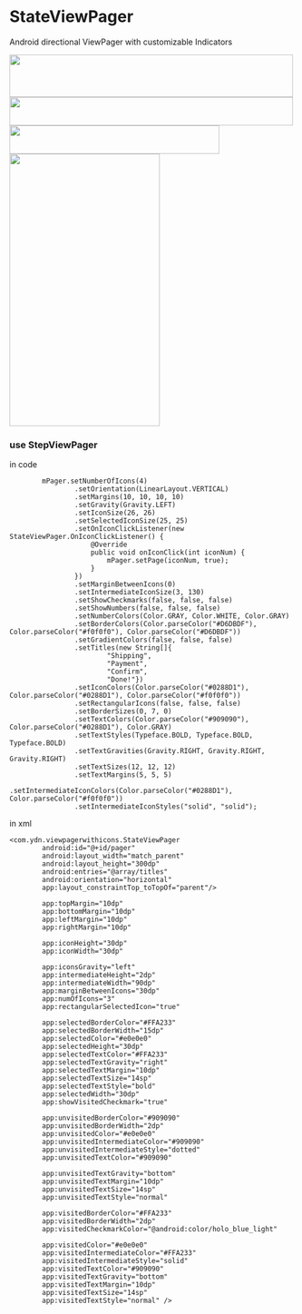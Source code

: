 # StateViewPager
Android directional ViewPager with customizable Indicators

<img src=https://user-images.githubusercontent.com/3678050/58378550-5b031600-7f9e-11e9-962e-4eca5dc0de33.png width="500" height="75">
<img src=https://user-images.githubusercontent.com/3678050/58378461-e11e5d00-7f9c-11e9-8bb5-899f243962d1.png width="500" height="50">
<img src=https://user-images.githubusercontent.com/3678050/58378535-efb94400-7f9d-11e9-8de0-4dc43cf9352f.png width="370" height="50">



<img src=https://user-images.githubusercontent.com/3678050/58378217-145eed00-7f99-11e9-84be-9ec84ce91a54.gif width="265" height="480">

### **use StepViewPager**

in code 
```
        mPager.setNumberOfIcons(4)
                .setOrientation(LinearLayout.VERTICAL)
                .setMargins(10, 10, 10, 10)
                .setGravity(Gravity.LEFT)
                .setIconSize(26, 26)
                .setSelectedIconSize(25, 25)
                .setOnIconClickListener(new StateViewPager.OnIconClickListener() {
                    @Override
                    public void onIconClick(int iconNum) {
                        mPager.setPage(iconNum, true);
                    }
                })
                .setMarginBetweenIcons(0)
                .setIntermediateIconSize(3, 130)
                .setShowCheckmarks(false, false, false)
                .setShowNumbers(false, false, false)
                .setNumberColors(Color.GRAY, Color.WHITE, Color.GRAY)
                .setBorderColors(Color.parseColor("#D6DBDF"), Color.parseColor("#f0f0f0"), Color.parseColor("#D6DBDF"))
                .setGradientColors(false, false, false)
                .setTitles(new String[]{
                        "Shipping",
                        "Payment",
                        "Confirm",
                        "Done!"})
                .setIconColors(Color.parseColor("#0288D1"), Color.parseColor("#0288D1"), Color.parseColor("#f0f0f0"))
                .setRectangularIcons(false, false, false)
                .setBorderSizes(0, 7, 0)
                .setTextColors(Color.parseColor("#909090"), Color.parseColor("#0288D1"), Color.GRAY)
                .setTextStyles(Typeface.BOLD, Typeface.BOLD, Typeface.BOLD)
                .setTextGravities(Gravity.RIGHT, Gravity.RIGHT, Gravity.RIGHT)
                .setTextSizes(12, 12, 12)
                .setTextMargins(5, 5, 5)
                .setIntermediateIconColors(Color.parseColor("#0288D1"), Color.parseColor("#f0f0f0"))
                .setIntermediateIconStyles("solid", "solid");
```
in xml 
```
<com.ydn.viewpagerwithicons.StateViewPager
        android:id="@+id/pager"
        android:layout_width="match_parent"
        android:layout_height="300dp"
        android:entries="@array/titles"
        android:orientation="horizontal"
        app:layout_constraintTop_toTopOf="parent"/>

        app:topMargin="10dp"
        app:bottomMargin="10dp"
        app:leftMargin="10dp"
        app:rightMargin="10dp"
        
        app:iconHeight="30dp"
        app:iconWidth="30dp"

        app:iconsGravity="left"
        app:intermediateHeight="2dp"
        app:intermediateWidth="90dp"
        app:marginBetweenIcons="30dp"
        app:numOfIcons="3"
        app:rectangularSelectedIcon="true"

        app:selectedBorderColor="#FFA233"
        app:selectedBorderWidth="15dp"
        app:selectedColor="#e0e0e0"
        app:selectedHeight="30dp"
        app:selectedTextColor="#FFA233"
        app:selectedTextGravity="right"
        app:selectedTextMargin="10dp"
        app:selectedTextSize="14sp"
        app:selectedTextStyle="bold"
        app:selectedWidth="30dp"
        app:showVisitedCheckmark="true"

        app:unvisitedBorderColor="#909090"
        app:unvisitedBorderWidth="2dp"
        app:unvisitedColor="#e0e0e0"
        app:unvisitedIntermediateColor="#909090"
        app:unvisitedIntermediateStyle="dotted"
        app:unvisitedTextColor="#909090"

        app:unvisitedTextGravity="bottom"
        app:unvisitedTextMargin="10dp"
        app:unvisitedTextSize="14sp"
        app:unvisitedTextStyle="normal"

        app:visitedBorderColor="#FFA233"
        app:visitedBorderWidth="2dp"
        app:visitedCheckmarkColor="@android:color/holo_blue_light"

        app:visitedColor="#e0e0e0"
        app:visitedIntermediateColor="#FFA233"
        app:visitedIntermediateStyle="solid"
        app:visitedTextColor="#909090"
        app:visitedTextGravity="bottom"
        app:visitedTextMargin="10dp"
        app:visitedTextSize="14sp"
        app:visitedTextStyle="normal" />
  ```      
